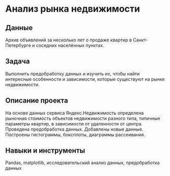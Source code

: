 # Анализ рынка недвижимости

## Данные

Архив объявлений за несколько лет о продаже квартир в Санкт-Петербурге и соседних населённых пунктах.

## Задача

Выполнить предобработку данных и изучить их, чтобы найти интересные особенности и зависимости, которые существуют на рынке недвижимости.

## Описание проекта

На основе данных сервиса Яндекс.Недвижимость определена рыночная стоимость объектов недвижимости разного типа, типичные параметры квартир, в зависимости от удаленности от центра. Проведена предобработка данных. Добавлены новые данные. Построены гистограммы, боксплоты, диаграммы рассеивания.

## Навыки и инструменты

Pandas, matplotlib, исследовательский анализ данных, предобработка данных
